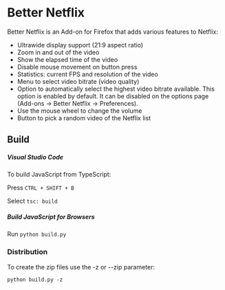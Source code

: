 # Better Netflix

Better Netflix is an Add-on for Firefox that adds various features to Netflix:
*   Ultrawide display support (21:9 aspect ratio)
*   Zoom in and out of the video
*   Show the elapsed time of the video
*   Disable mouse movement on button press
*   Statistics: current FPS and resolution of the video
*   Menu to select video bitrate (video quality)
*   Option to automatically select the highest video bitrate available. This option is enabled by default. It can be disabled on the options page (Add-ons → Better Netflix → Preferences).
*   Use the mouse wheel to change the volume
*   Button to pick a random video of the Netflix list

## Build

##### Visual Studio Code
To build JavaScript from TypeScript:

Press `CTRL + SHIFT + B`

Select `tsc: build`


##### Build JavaScript for Browsers
Run `python build.py`

### Distribution
To create the zip files use the -z or --zip parameter:

`python build.py -z`
